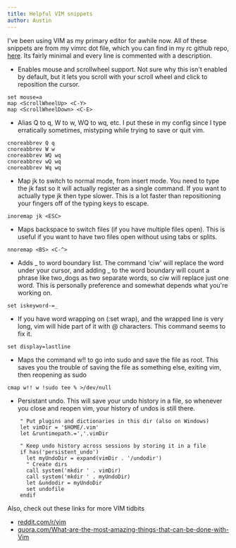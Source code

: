 ```yaml
---
title: Helpful VIM snippets
author: Austin
---
```


I've been using VIM as my primary editor for awhile now.
All of these snippets are from my vimrc dot file, which you can find in my rc github repo, [here](https://github.com/nawns/rc/). Its fairly minimal and every line is commented with a description.

* Enables mouse and scrollwheel support. Not sure why this isn't enabled by default, but it lets you scroll with your scroll wheel and click to reposition the cursor.
``` vim
set mouse=a
map <ScrollWheelUp> <C-Y>
map <ScrollWheelDown> <C-E>
```

* Alias Q to q, W to w, WQ to wq, etc. I put these in my config since I type erratically sometimes, mistyping while trying to save or quit vim.
``` vim
cnoreabbrev Q q
cnoreabbrev W w
cnoreabbrev WQ wq
cnoreabbrev wQ wq
cnoreabbrev Wq wq
```

* Map jk to switch to normal mode, from insert mode. You need to type the jk fast so it will actually register as a single command. If you want to actually type jk then type slower. This is a lot faster than repositioning your fingers off of the typing keys to escape.
``` vim
inoremap jk <ESC>
```

* Maps backspace to switch files (if you have multiple files open). This is useful if you want to have two files open without using tabs or splits.
``` vim
nnoremap <BS> <C-^>
```

* Adds _ to word boundary list. The command 'ciw' will replace the word under your cursor, and adding _ to the word boundary will count a phrase like two_dogs as two separate words, so ciw will replace just one word. This is personally preference and somewhat depends what you're working on.
``` vim
set iskeyword-=_
```

* If you have word wrapping on (:set wrap), and the wrapped line is very long, vim will hide part of it with @ characters. This command seems to fix it.
``` vim
set display=lastline
```

* Maps the command w!! to go into sudo and save the file as root. This saves you the trouble of saving the file as something else, exiting vim, then reopening as sudo
``` vim
cmap w!! w !sudo tee % >/dev/null
```

* Persistant undo. This will save your undo history in a file, so whenever you close and reopen vim, your history of undos is still there.
``` vim
    " Put plugins and dictionaries in this dir (also on Windows)
    let vimDir = '$HOME/.vim'
    let &runtimepath.=','.vimDir

    " Keep undo history across sessions by storing it in a file
    if has('persistent_undo')
      let myUndoDir = expand(vimDir . '/undodir')
      " Create dirs
      call system('mkdir ' . vimDir)
      call system('mkdir ' . myUndoDir)
      let &undodir = myUndoDir
      set undofile
    endif
```

Also, check out these links for more VIM tidbits

* [reddit.com/r/vim](http://www.reddit.com/r/vim)
* [quora.com/What-are-the-most-amazing-things-that-can-be-done-with-Vim](https://www.quora.com/What-are-the-most-amazing-things-that-can-be-done-with-Vim)
